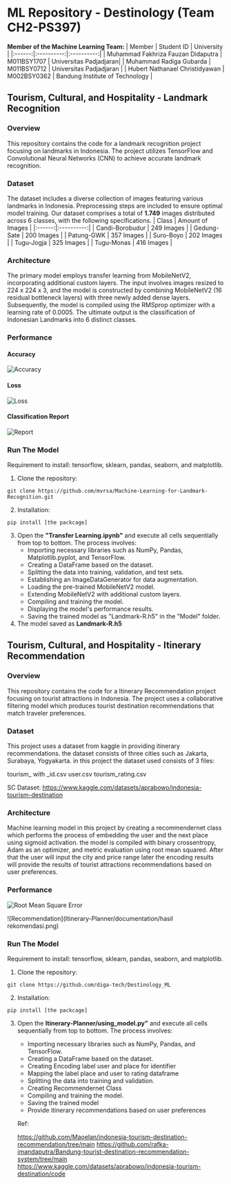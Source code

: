# ML Repository - Destinology (Team CH2-PS397)

**Member of the Machine Learning Team:**
| Member | Student ID | University |
|:------:|:----------:|:----------:|
| Muhammad Fakhriza Fauzan Didaputra | M011BSY1707 | Universitas Padjadjaran|
| Muhammad Radiga Gubarda | M011BSY0712 | Universitas Padjadjaran |
| Hubert Nathanael Christidyawan | M002BSY0362 | Bandung Institute of Technology |

## Tourism, Cultural, and Hospitality - Landmark Recognition
### Overview
This repository contains the code for a landmark recognition project focusing on landmarks in Indonesia. The project utilizes TensorFlow and Convolutional Neural Networks (CNN) to achieve accurate landmark recognition.

### Dataset
The dataset includes a diverse collection of images featuring various landmarks in Indonesia. Preprocessing steps are included to ensure optimal model training.
Our dataset comprises a total of **1.749** images distributed across 6 classes, with the following specifications.
| Class | Amount of Images |
|:------:|:----------:|
| Candi-Borobudur | 249 Images |
| Gedung-Sate | 200 Images |
| Patung-GWK | 357 Images |
| Suro-Boyo | 202 Images |
| Tugu-Jogja | 325 Images |
| Tugu-Monas | 416 Images |

### Architecture
The primary model employs transfer learning from MobileNetV2, incorporating additional custom layers. The input involves images resized to 224 x 224 x 3, and the model is constructed by combining MobileNetV2 (16 residual bottleneck layers) with three newly added dense layers. Subsequently, the model is compiled using the RMSprop optimizer with a learning rate of 0.0005. The ultimate output is the classification of Indonesian Landmarks into 6 distinct classes.

### Performance
#### Accuracy
![Accuracy](Landmark-Recognition/Documentation/Accuracy.jpg)

#### Loss
![Loss](Landmark-Recognition/Documentation/Loss.jpg)

#### Classification Report
![Report](Landmark-Recognition/Documentation/Report.jpg)

### Run The Model
Requirement to install: tensorflow, sklearn, pandas, seaborn, and matplotlib.
1. Clone the repository:
```
git clone https://github.com/mvrsa/Machine-Learning-for-Landmark-Recognition.git
```
2. Installation:
```
pip install [the packcage]
```
3. Open the **"Transfer Learning.ipynb"** and execute all cells sequentially from top to bottom.
The process involves:
   - Importing necessary libraries such as NumPy, Pandas, Matplotlib.pyplot, and TensorFlow.
   - Creating a DataFrame based on the dataset.
   - Splitting the data into training, validation, and test sets.
   - Establishing an ImageDataGenerator for data augmentation.
   - Loading the pre-trained MobileNetV2 model.
   - Extending MobileNetV2 with additional custom layers.
   - Compiling and training the model.
   - Displaying the model's performance results.
   - Saving the trained model as "Landmark-R.h5" in the "Model" folder.
4. The model saved as **Landmark-R.h5**


## Tourism, Cultural, and Hospitality - Itinerary Recommendation

### Overview
This repository contains the code for a Itinerary Recommendation project focusing on tourist attractions in Indonesia. The project uses a collaborative filtering model which produces tourist destination recommendations that match traveler preferences.

### Dataset
This project uses a dataset from kaggle in providing itinerary recommendations. the dataset consists of three cities such as Jakarta, Surabaya, Yogyakarta. in this project the dataset used consists of 3 files:

tourism_ with _id.csv
user.csv
tourism_rating.csv

SC Dataset: https://www.kaggle.com/datasets/aprabowo/indonesia-tourism-destination

### Architecture
Machine learning model in this project by creating a recommendernet class which performs the process of embedding the user and the next place using sigmoid activation. the model is compiled with binary crossentropy, Adam as an optimizer, and metric evaluation using root mean squared. After that the user will input the city and price range later the encoding results will provide the results of tourist attractions recommendations based on user preferences. 

### Performance
![Root Mean Square Error](Itinerary-Planner/documentation/RMS.png)


![Recommendation](Itinerary-Planner/documentation/hasil rekomendasi.png)


### Run The Model
Requirement to install: tensorflow, sklearn, pandas, seaborn, and matplotlib.
1. Clone the repository:
```
git clone https://github.com/diga-tech/Destinology_ML
```
2. Installation:
```
pip install [the packcage]
```
3. Open the **Itinerary-Planner/using_model.py"** and execute all cells sequentially from top to bottom.
The process involves:
   - Importing necessary libraries such as NumPy, Pandas,  and TensorFlow.
   - Creating a DataFrame based on the dataset.
   - Creating Encoding label user and place for identifier 
   - Mapping the label place and user to rating dataframe
   - Splitting the data into training and validation.
   - Creating Recommendernet Class
   - Compiling and training the model.
   - Saving the trained model
   - Provide itinerary recommendations based on user preferences

   Ref: 
   
   https://github.com/Maoelan/indonesia-tourism-destination-recommendation/tree/main
   https://github.com/rafka-imandaputra/Bandung-tourist-destination-recommendation-system/tree/main
   https://www.kaggle.com/datasets/aprabowo/indonesia-tourism-destination/code